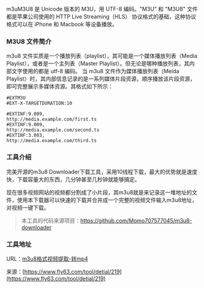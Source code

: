m3uM3U8 是 Unicode 版本的 M3U，用 UTF-8 编码。"M3U" 和 "M3U8" 文件都是苹果公司使用的 HTTP Live Streaming（HLS） 协议格式的基础，这种协议格式可以在 iPhone 和 Macbook 等设备播放。


### M3U8 文件简介
m3u8 文件实质是一个播放列表（playlist），其可能是一个媒体播放列表（Media Playlist），或者是一个主列表（Master Playlist）。但无论是哪种播放列表，其内部文字使用的都是 utf-8 编码。
当 m3u8 文件作为媒体播放列表（Meida Playlist）时，其内部信息记录的是一系列媒体片段资源，顺序播放该片段资源，即可完整展示多媒体资源。其格式如下所示：
```
#EXTM3U
#EXT-X-TARGETDURATION:10

#EXTINF:9.009,
http://media.example.com/first.ts
#EXTINF:9.009,
http://media.example.com/second.ts
#EXTINF:3.003,
http://media.example.com/third.ts
```

### 工具介绍
完美开源的m3u8 Downloader下载工具，采用10线程下载，最大的优势就是速度快，下载容量大的东西，几分钟甚至几秒钟就能够搞定。

现在很多视频网站的视频都分割成了小片段，其m3u8就是来记录这一堆地址的文件，使用本下载器可以快速的下载并合并成一个完整的视频文件输入m3u8地址，对视频一键下载。

> 本工具的代码来源项目：https://github.com/Momo707577045/m3u8-downloader

### 工具地址
URL：[m3u8格式视频提取-转mp4](https://www.fly63.com/tool/m3u8/)

来源：[https://www.fly63.com/tool/detial/219](https://www.fly63.com/tool/detial/219)
